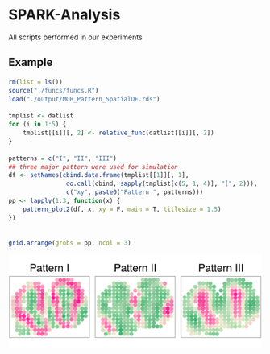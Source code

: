 # SPARK-Analysis
All scripts performed in our experiments

## Example
```R
rm(list = ls())
source("./funcs/funcs.R")
load("./output/MOB_Pattern_SpatialDE.rds")

tmplist <- datlist
for (i in 1:5) {
    tmplist[[i]][, 2] <- relative_func(datlist[[i]][, 2])
}

patterns = c("I", "II", "III")
## three major pattern were used for simulation
df <- setNames(cbind.data.frame(tmplist[[1]][, 1], 
                do.call(cbind, sapply(tmplist[c(5, 1, 4)], "[", 2))), 
                c("xy", paste0("Pattern ", patterns)))
pp <- lapply(1:3, function(x) {
    pattern_plot2(df, x, xy = F, main = T, titlesize = 1.5)
})


grid.arrange(grobs = pp, ncol = 3)

```
![SPARK-Analysis\_Summarized patterns from mouse olfactory bulb data](mouseOB_pattern.png)
